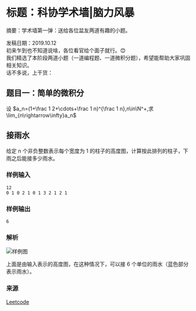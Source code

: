 # 标题：科协学术墙|脑力风暴

摘要：学术墙第一弹：送给各位盆友两道有趣的小题。

发稿日期：2019.10.12  
初来乍到也不知道说啥，各位看官给个面子就行。😊  
我们精选了本阶段两道小题（一道编程题、一道微积分题），希望能帮助大家巩固相关知识。  
话不多说，上干货：

## 题目一：简单的微积分

设 $a_n=(1+\frac 1 2+\cdots+\frac 1 n)^{\frac 1 n},n\in\N^+,求\lim_{n\rightarrow\infty}a_n$

## 接雨水

给定 n 个非负整数表示每个宽度为 1 的柱子的高度图，计算按此排列的柱子，下雨之后能接多少雨水。

### 样例输入

    12
    0 1 0 2 1 0 1 3 2 1 2 1

### 样例输出

    6

### 解析

![样例图](https://assets.leetcode-cn.com/aliyun-lc-upload/uploads/2018/10/22/rainwatertrap.png)

上面是由输入表示的高度图，在这种情况下，可以接 6 个单位的雨水（蓝色部分表示雨水）。

### 来源

[Leetcode](https://leetcode-cn.com/problems/trapping-rain-water/)

